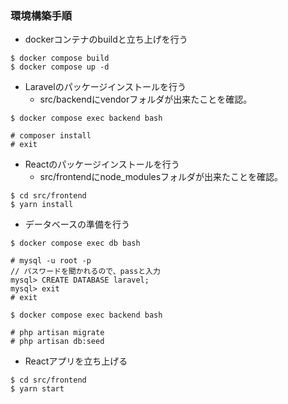 ### 環境構築手順
- dockerコンテナのbuildと立ち上げを行う

```:ターミナル
$ docker compose build
$ docker compose up -d
```

- Laravelのパッケージインストールを行う
    - src/backendにvendorフォルダが出来たことを確認。

```:ターミナル
$ docker compose exec backend bash
```

```:backendコンテナ内
# composer install
# exit
```

- Reactのパッケージインストールを行う
    - src/frontendにnode_modulesフォルダが出来たことを確認。

```:ターミナル
$ cd src/frontend
$ yarn install
```

- データベースの準備を行う

```:ターミナル
$ docker compose exec db bash
```

```:dbコンテナ内
# mysql -u root -p
// パスワードを聞かれるので、passと入力
mysql> CREATE DATABASE laravel;
mysql> exit
# exit
```

```:ターミナル
$ docker compose exec backend bash
```

```:backendコンテナ内
# php artisan migrate
# php artisan db:seed
```

- Reactアプリを立ち上げる

```:ターミナル
$ cd src/frontend
$ yarn start
```